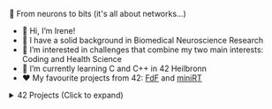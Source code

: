 🧠 From neurons to bits (it's all about networks...)

- 👋 Hi, I’m Irene!
- 🔬 I have a solid background in Biomedical Neuroscience Research 
- 👀 I’m interested in challenges that combine my two main interests: Coding and Health Science
- 🌱 I’m currently learning C and C++ in 42 Heilbronn
- ❤️ My favourite projects from 42: [FdF](https://github.com/ipuig-pa/02_FdF) and [miniRT](https://github.com/ipuig-pa/04_miniRT)

<details>
<summary>42 Projects (Click to expand)</summary>

## Project 0: [Libft](https://github.com/ipuig-pa/00_libft)
My implementation of various standard C library functions.

## Project 1.1: [ft_printf](https://github.com/ipuig-pa/01_ft_printf)
Custom implementation of the standard C library function printf().

## Project 1.2: [Get_Next_Line](https://github.com/ipuig-pa/01_get_next_line)
A C function that reads a line from a file descriptor.

## Project 1.3: Born2beRoot
System Administration introduction exercise using Debian and VirtualBox.

## Project 2.1: [Push_Swap](https://github.com/ipuig-pa/02_push_swap/)
C program implementing Sorting Algorithm to arrange numbers in a stack using limited moves.

## Project 2.2: [Minitalk](https://github.com/ipuig-pa/02_minitallk)
A client-server communication program using UNIX signals.

## Project 2.3: [FdF](https://github.com/ipuig-pa/02_FdF)
A Wireframe Model Renderer written in C.

## Project 3.1: [Philosophers](https://github.com/ipuig-pa/03_philosophers)
Dining Philosophers implementation to approach threading a process and mutex use.

## Project 3.2: [Minishell](https://github.com/ipuig-pa/03_minishell)
Custom simple Shell based on bash behavior.

## Project 4.1: [miniRT](https://github.com/ipuig-pa/04_miniRT)
A Basic Ray Tracer written in C.

## Project 4.2: NetPractice
Set of exercises to discover the basis of networking and subnetting.

## Project 4.3: CPP modules
First block of C++ exercises.   
&nbsp;&nbsp;&nbsp;&nbsp;[CPP00](https://github.com/ipuig-pa/04_CPP00): Exploring C++ namespaces, classes, member functions, stdio streams, initialization lists, static, const, and some other basic stuff  
&nbsp;&nbsp;&nbsp;&nbsp;[CPP01](https://github.com/ipuig-pa/04_CPP01): Exploring C++ memory allocation, pointers to members, references and switch statements  
&nbsp;&nbsp;&nbsp;&nbsp;[CPP02](https://github.com/ipuig-pa/04_CPP02): Exploring C++ ad-hoc polymorphism, operator overloading and the Orthodox Canonical class form  
&nbsp;&nbsp;&nbsp;&nbsp;[CPP03](https://github.com/ipuig-pa/04_CPP03): Exploring C++ inheritance  
&nbsp;&nbsp;&nbsp;&nbsp;[CPP04](https://github.com/ipuig-pa/04_CPP04): Exploring C++ Subtype Polymorphism, Abstract Classes, and Interfaces  

## Project 5.1: CPP modules
Second block of C++ exercises.  
&nbsp;&nbsp;&nbsp;&nbsp;[CPP05](https://github.com/ipuig-pa/04_CPP05): Exploring C++ Exceptions (throw, try, catch)  
&nbsp;&nbsp;&nbsp;&nbsp;[CPP06](https://github.com/ipuig-pa/04_CPP06): Exploring C++ explicit casting types  
&nbsp;&nbsp;&nbsp;&nbsp;[CPP07](https://github.com/ipuig-pa/04_CPP07): Exploring C++ templates  
&nbsp;&nbsp;&nbsp;&nbsp;[CPP08](https://github.com/ipuig-pa/04_CPP08): Exploring C++ templated containers, iterators, algorithms  
&nbsp;&nbsp;&nbsp;&nbsp;[CPP09](https://github.com/ipuig-pa/04_CPP09): Exploring C++ STL  

## Project 5.2: [Inception](https://github.com/ipuig-pa/05_Inception)
System Administration automating exercise using Docker.

## Project 5.3: [Webserv](https://github.com/ipuig-pa/05_webserv)
Custom HTTP web server written in C++.

</details>
